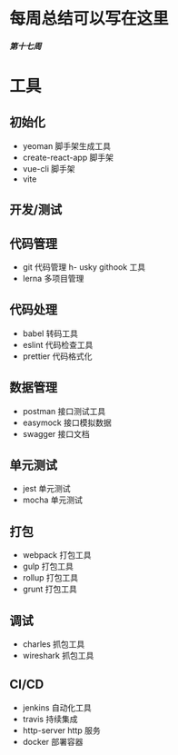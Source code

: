 # 每周总结可以写在这里

##### 第十七周
# 工具
## 初始化
- yeoman 脚手架生成工具
- create-react-app 脚手架
- vue-cli 脚手架
- vite
## 开发/测试
## 代码管理
- git 代码管理
h- usky githook 工具
- lerna 多项目管理
## 代码处理
- babel 转码工具
- eslint 代码检查工具
- prettier 代码格式化
## 数据管理
- postman 接口测试工具
- easymock 接口模拟数据
- swagger 接口文档
## 单元测试
- jest 单元测试
- mocha 单元测试
## 打包
- webpack 打包工具
- gulp 打包工具
- rollup 打包工具
- grunt 打包工具
## 调试
- charles 抓包工具
- wireshark 抓包工具
## CI/CD
- jenkins 自动化工具
- travis 持续集成
- http-server http 服务
- docker 部署容器
